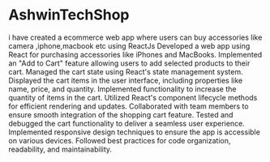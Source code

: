 # AshwinTechShop
i have created a ecommerce web app where users can buy accessories like camera ,iphone,macbook etc using ReactJs
Developed a web app using React for purchasing accessories like iPhones and MacBooks.
Implemented an "Add to Cart" feature allowing users to add selected products to their cart.
Managed the cart state using React's state management system.
Displayed the cart items in the user interface, including properties like name, price, and quantity.
Implemented functionality to increase the quantity of items in the cart.
Utilized React's component lifecycle methods for efficient rendering and updates.
Collaborated with team members to ensure smooth integration of the shopping cart feature.
Tested and debugged the cart functionality to deliver a seamless user experience.
Implemented responsive design techniques to ensure the app is accessible on various devices.
Followed best practices for code organization, readability, and maintainability.
